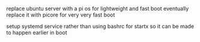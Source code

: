 replace ubuntu server with a pi os for lightweight and fast boot
eventually replace it with picore for very very fast boot

setup systemd service rather than using bashrc for startx so it can be made to happen earlier in boot
